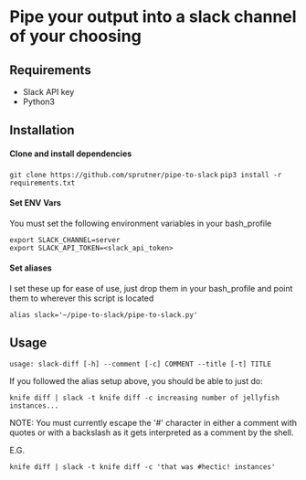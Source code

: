 # Pipe your output into a slack channel of your choosing

## Requirements

- Slack API key
- Python3

## Installation

  #### Clone and install dependencies
  `git clone https://github.com/sprutner/pipe-to-slack`
  `pip3 install -r requirements.txt`

  #### Set ENV Vars
  You must set the following environment variables in your bash_profile
  ```
  export SLACK_CHANNEL=server
  export SLACK_API_TOKEN=<slack_api_token>
  ```

  #### Set aliases
  I set these up for ease of use, just drop them in your bash_profile and point them to wherever this script is located

  ```
  alias slack='~/pipe-to-slack/pipe-to-slack.py'
  ```

## Usage

`usage: slack-diff [-h] --comment [-c] COMMENT --title [-t] TITLE`

If you followed the alias setup above, you should be able to just do:

```knife diff | slack -t knife diff -c increasing number of jellyfish instances...```

NOTE: You must currently escape the '#' character in either a comment with quotes or with a backslash as it gets interpreted as a comment by the shell.

E.G.

```knife diff | slack -t knife diff -c 'that was #hectic! instances'```
